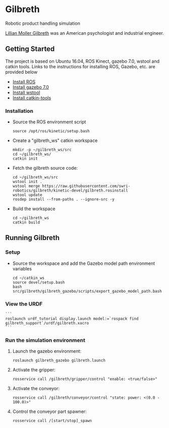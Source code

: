 # Gilbreth
Robotic product handling simulation

[Lillian Moller Gilbreth](https://en.wikipedia.org/wiki/Lillian_Moller_Gilbreth)  was an American psychologist and industrial engineer.

## Getting Started

The project is based on Ubuntu 16.04, ROS Kinect, gazebo 7.0, wstool and catkin tools. Links to the instructions for installing ROS, Gazebo, etc. are provided below
- [Install ROS](http://wiki.ros.org/kinetic/Installation/Ubuntu)
- [Install gazebo 7.0](http://gazebosim.org/tutorials?tut=install_ubuntu&cat=install)
- [Install wstool](http://wiki.ros.org/wstool#Installation)
- [Install catkin-tools](http://catkin-tools.readthedocs.io/en/latest/installing.html)

### Installation
- Source the ROS environment script
	
	```
	source /opt/ros/kinetic/setup.bash
	```
- Create a "gilbreth_ws" catkin workspace
 
	```
	mkdir -p ~/gilbreth_ws/src
	cd ~/gilbreth_ws/
	catkin init
	```
- Fetch the gilbreth source code:

	```
	cd ~/gilbreth_ws/src
	wstool init .
	wstool merge https://raw.githubusercontent.com/swri-robotics/gilbreth/kinetic-devel/gilbreth.rosinstall
	wstool update
	rosdep install --from-paths . --ignore-src -y
	```
- Build the workspace

	```
	cd ~/gilbreth_ws
	catkin build
	```

## Running Gilbreth

### Setup
- Source the workspace and add the Gazebo model path environment variables

	```
	cd ~/catkin_ws
	source devel/setup.bash
	bash src/gilbreth/gilbreth_gazebo/scripts/export_gazebo_model_path.bash
	```

### View the URDF

	```
	roslaunch urdf_tutorial display.launch model:=`rospack find gilbreth_support`/urdf/gilbreth.xacro
	```

### Run the simulation environment

1. Launch the gazebo environment:

	```
	roslaunch gilbreth_gazebo gilbreth.launch
	```
1. Activate the gripper:

	```
	rosservice call /gilbreth/gripper/control "enable: <true/false>"
	```
1. Activate the conveyor:

	```
	rosservice call /gilbreth/conveyor/control "state: power: <(0.0 - 100.0)>"
	```

1. Control the conveyor part spawner:
	
	```
	rosservice call /[start/stop]_spawn
	```
